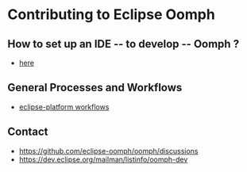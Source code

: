 # Contributing to Eclipse Oomph

## How to set up an IDE -- to develop -- Oomph ?

* [here](https://www.eclipse.org/setups/installer/?url=https://raw.githubusercontent.com/eclipse-oomph/oomph/master/setups/configurations/OomphConfiguration.setup&show=true)

## General Processes and Workflows

* [eclipse-platform workflows](https://github.com/eclipse-platform/.github/blob/main/CONTRIBUTING.md)

## Contact

* https://github.com/eclipse-oomph/oomph/discussions
* https://dev.eclipse.org/mailman/listinfo/oomph-dev
